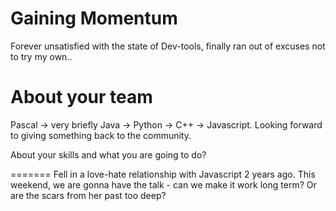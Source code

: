 Gaining Momentum
================

Forever unsatisfied with the state of Dev-tools, finally ran out of excuses not to try my own..

About your team
===========================

Pascal -> very briefly Java -> Python -> C++ -> Javascript. Looking forward to giving something back to the community.


About your skills and what you are going to do?

=======
Fell in a love-hate relationship with Javascript 2 years ago. This weekend, we are gonna have the talk - can we make it work long term? Or are the scars from her past too deep? 

